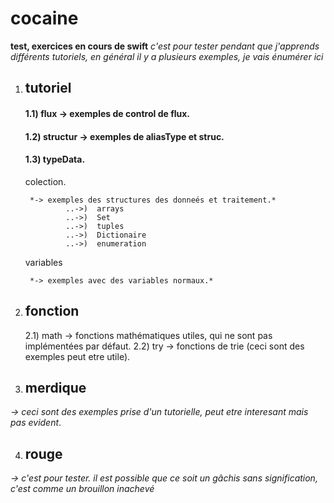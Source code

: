 # cocaine

**test, exercices en cours de swift**
*c'est pour tester pendant que j'apprends différents tutoriels, en général il y a plusieurs exemples, je vais énumérer ici*


1) ## tutoriel

    #### 1.1) flux  -> exemples de control de flux.
    
    #### 1.2) structur  -> exemples de aliasType et struc.
    
    #### 1.3) typeData.
    colection.
    
        *-> exemples des structures des donneés et traitement.*
                ..->)  arrays
                ..->)  Set
                ..->)  tuples
                ..->)  Dictionaire
                ..->)  enumeration
 
    variables 
    
        *-> exemples avec des variables normaux.*

2) ## fonction

    2.1) math  -> fonctions mathématiques utiles, qui ne sont pas implémentées par défaut.
    2.2) try   -> fonctions de trie (ceci sont des exemples peut etre utile).

3) ## merdique
*-> ceci sont des exemples prise d'un tutorielle, peut etre interesant mais pas evident*.

4) ## rouge
*-> c'est pour tester. il est possible que ce soit un gâchis sans signification, c'est comme un brouillon inachevé*
